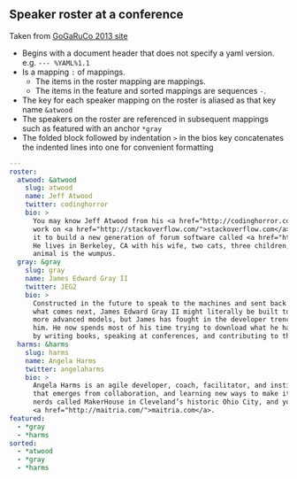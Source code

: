 ## Speaker roster at a conference

Taken from [GoGaRuCo 2013 site](https://github.com/gogaruco/gogaruco.github.com/blob/2013/data/speakers.yml)

* Begins with a document header that does not specify a yaml version. e.g. `--- %YAML%1.1`
* Is a mapping `:` of mappings.
  * The items in the roster mapping are mappings.
  * The items in the feature and sorted mappings are sequences `-`.
* The key for each speaker mapping on the roster is aliased as that key name `&atwood`
* The speakers on the roster are referenced in subsequent mappings such as featured with an anchor `*gray`
* The folded block followed by indentation `>` in the bios key concatenates the indented lines into one for convenient formatting

```yaml
---
roster:
  atwood: &atwood
    slug: atwood
    name: Jeff Atwood
    twitter: codinghorror
    bio: >
      You may know Jeff Atwood from his <a href="http://codinghorror.com/">Coding Horror</a> blog or his
      work on <a href="http://stackoverflow.com/">stackoverflow.com</a>. Now he is learning Ruby and using
      it to build a new generation of forum software called <a href="http://discourse.org">Discourse</a>.
      He lives in Berkeley, CA with his wife, two cats, three children, and lots of computers. His power
      animal is the wumpus.
  gray: &gray
    slug: gray
    name: James Edward Gray II
    twitter: JEG2
    bio: >
      Constructed in the future to speak to the machines and sent back in time to prepare the humans for
      what comes next, James Edward Gray II might literally be built to be a programmer. Sure, there are
      more advanced models, but James has fought in the developer trenches and the battles have changed
      him. He now spends most of his time trying to download what he has learned into the brains of others
      by writing books, speaking at conferences, and contributing to the Ruby Rogues podcast.
  harms: &harms
    slug: harms
    name: Angela Harms
    twitter: angelaharms
    bio: >
      Angela Harms is an agile developer, coach, facilitator, and instigator. She loves beautiful code
      that emerges from collaboration, and learning new ways to make it work. She lives in a community of
      nerds called MakerHouse in Cleveland’s historic Ohio City, and you can learn more about her work at
      <a href="http://maitria.com/">maitria.com</a>.
featured:
  - *gray
  - *harms
sorted:
  - *atwood
  - *gray
  - *harms
```
